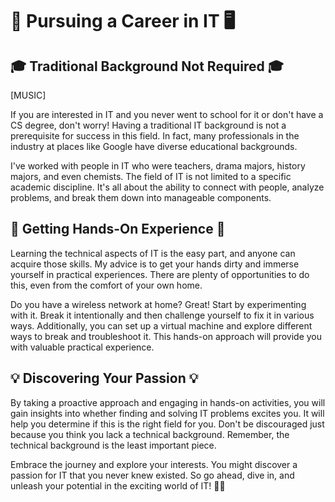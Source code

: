 # 🎵 Pursuing a Career in IT 🖥️

## 🎓 Traditional Background Not Required 🎓

[MUSIC]

If you are interested in IT and you never went to school for it or don't have a CS degree, don't worry! Having a traditional IT background is not a prerequisite for success in this field. In fact, many professionals in the industry at places like Google have diverse educational backgrounds.

I've worked with people in IT who were teachers, drama majors, history majors, and even chemists. The field of IT is not limited to a specific academic discipline. It's all about the ability to connect with people, analyze problems, and break them down into manageable components.

## 🔧 Getting Hands-On Experience 🔧

Learning the technical aspects of IT is the easy part, and anyone can acquire those skills. My advice is to get your hands dirty and immerse yourself in practical experiences. There are plenty of opportunities to do this, even from the comfort of your own home.

Do you have a wireless network at home? Great! Start by experimenting with it. Break it intentionally and then challenge yourself to fix it in various ways. Additionally, you can set up a virtual machine and explore different ways to break and troubleshoot it. This hands-on approach will provide you with valuable practical experience.

## 💡 Discovering Your Passion 💡

By taking a proactive approach and engaging in hands-on activities, you will gain insights into whether finding and solving IT problems excites you. It will help you determine if this is the right field for you. Don't be discouraged just because you think you lack a technical background. Remember, the technical background is the least important piece.

Embrace the journey and explore your interests. You might discover a passion for IT that you never knew existed. So go ahead, dive in, and unleash your potential in the exciting world of IT! 💪🌟